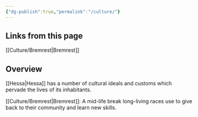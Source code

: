```yaml
---
{"dg-publish":true,"permalink":"/culture/"}
---
```


## Links from this page
[[Culture/Bremrest\|Bremrest]]
## Overview
[[Hessa\|Hessa]] has a number of cultural ideals and customs which pervade the lives of its inhabitants.

[[Culture/Bremrest\|Bremrest]]: A mid-life break long-living races use to give back to their community and learn new skills.
